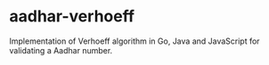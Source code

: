 # aadhar-verhoeff
Implementation of Verhoeff algorithm in Go, Java and JavaScript for validating a Aadhar number. 
